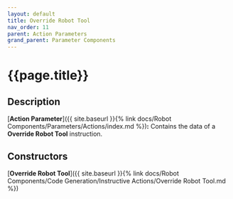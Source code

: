 ```yaml
---
layout: default
title: Override Robot Tool
nav_order: 11
parent: Action Parameters
grand_parent: Parameter Components
---
```


# **{{page.title}}**

## **Description**

[**Action Parameter**]({{ site.baseurl }}{% link docs/Robot Components/Parameters/Actions/index.md %})**:** Contains the data of a **Override Robot Tool** instruction.

## **Constructors**

[**Override Robot Tool**]({{ site.baseurl }}{% link docs/Robot Components/Code Generation/Instructive Actions/Override Robot Tool.md %})

